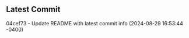 
## Latest Commit
04cef73 - Update README with latest commit info (2024-08-29 16:53:44 -0400) <Yunxi-Zhou>
